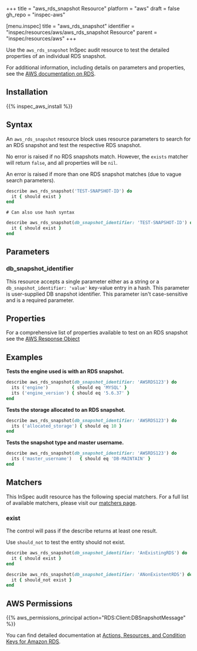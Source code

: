+++
title = "aws_rds_snapshot Resource"
platform = "aws"
draft = false
gh_repo = "inspec-aws"

[menu.inspec]
title = "aws_rds_snapshot"
identifier = "inspec/resources/aws/aws_rds_snapshot Resource"
parent = "inspec/resources/aws"
+++

Use the `aws_rds_snapshot` InSpec audit resource to test the detailed properties of an individual RDS snapshot.

For additional information, including details on parameters and properties, see the [AWS documentation on RDS](https://docs.aws.amazon.com/AmazonRDS/latest/UserGuide/CHAP_GettingStarted.html).

## Installation

{{% inspec_aws_install %}}

## Syntax

An `aws_rds_snapshot` resource block uses resource parameters to search for an RDS snapshot and test the respective RDS snapshot.  

No error is raised if no RDS snapshots match. However, the `exists` matcher will return `false`, and all properties will be `nil`.  

An error is raised if more than one RDS snapshot matches (due to vague search parameters).

```ruby
describe aws_rds_snapshot('TEST-SNAPSHOT-ID') do
  it { should exist }
end
```

    # Can also use hash syntax
```ruby
describe aws_rds_snapshot(db_snapshot_identifier: 'TEST-SNAPSHOT-ID') do
  it { should exist }
end
```

## Parameters

### db_snapshot_identifier

This resource accepts a single parameter either as a string or a `db_snapshot_identifier: 'value'` key-value entry in a hash. This parameter is user-supplied DB snapshot identifier. This parameter isn't case-sensitive and is a required parameter.

## Properties

For a comprehensive list of properties available to test on an RDS snapshot see the [AWS Response Object](https://docs.aws.amazon.com/sdk-for-ruby/v3/api/Aws/RDS/Types/DBSnapshot.html)

## Examples

**Tests the engine used is with an RDS snapshot.**

```ruby
describe aws_rds_snapshot(db_snapshot_identifier: 'AWSRDS123') do
  its ('engine')         { should eq 'MYSQL' }
  its ('engine_version') { should eq '5.6.37' }
end
```

**Tests the storage allocated to an RDS snapshot.**

```ruby
describe aws_rds_snapshot(db_snapshot_identifier: 'AWSRDS123') do
  its ('allocated_storage') { should eq 10 }
end
```

**Tests the snapshot type and master username.**

```ruby
describe aws_rds_snapshot(db_snapshot_identifier: 'AWSRDS123') do
  its ('master_username')   { should eq 'DB-MAINTAIN' }
end
```

## Matchers

This InSpec audit resource has the following special matchers. For a full list of available matchers, please visit our [matchers page](https://www.inspec.io/docs/reference/matchers/).

### exist

The control will pass if the describe returns at least one result.

Use `should_not` to test the entity should not exist.

```ruby
describe aws_rds_snapshot(db_snapshot_identifier: 'AnExistingRDS') do
  it { should exist }
end
```

```ruby
describe aws_rds_snapshot(db_snapshot_identifier: 'ANonExistentRDS') do
  it { should_not exist }
end
```

## AWS Permissions

{{% aws_permissions_principal action="RDS:Client:DBSnapshotMessage" %}}

You can find detailed documentation at [Actions, Resources, and Condition Keys for Amazon RDS](https://docs.aws.amazon.com/IAM/latest/UserGuide/list_amazonrds.html).
